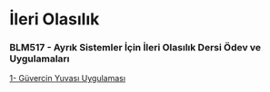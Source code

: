 # İleri Olasılık

### BLM517 - Ayrık Sistemler İçin İleri Olasılık Dersi Ödev ve Uygulamaları

[1- Güvercin Yuvası Uygulaması](pigeonhole.md)
